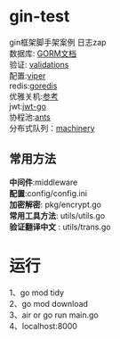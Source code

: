 
# gin-test
gin框架脚手架案例 日志zap    
数据库: [GORM文档](https://learnku.com/docs/gorm/v2)       
验证: [validations](https://github.com/go-playground/validator)  
配置:[viper](https://github.com/spf13/viper)  
redis:[goredis](https://github.com/go-redis/redis)  
优雅关机:[参考](https://www.liwenzhou.com/posts/Go/graceful_shutdown/)  
jwt:[jwt-go](github.com/dgrijalva/jwt-go)  
协程池:[ants](https://github.com/panjf2000/ants)  
分布式队列：[machinery](https://github.com/RichardKnop/machinery#retry-tasks)

## 常用方法
**中间件**:middleware  
**配置**:config/config.ini  
**加密解密**: pkg/encrypt.go  
**常用工具方法**: utils/utils.go  
**验证翻译中文** : utils/trans.go  

# 运行
1、go mod tidy     
2、go mod download     
3、air or go run main.go    
4、localhost:8000